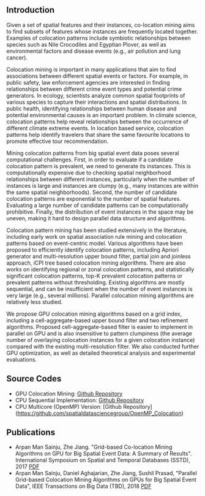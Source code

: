 ## Introduction

Given a set of spatial features and their instances, co-location mining aims to find subsets of features whose instances are frequently located together. Examples of colocation patterns include symbiotic relationships between species such as Nile Crocodiles and Egyptian Plover, as well as environmental factors and disease events (e.g., air pollution and lung cancer). 

Colocation mining is important in many applications that aim to find  associations between different spatial events or factors. For example, in public safety, law enforcement agencies are interested in finding relationships between different crime event types and potential crime generators. In ecology, scientists analyze common spatial footprints of various species to capture their interactions and spatial distributions. In public health, identifying relationships between human disease and potential environmental causes is an important problem. In climate science, colocation patterns help reveal relationships between the occurrence of different climate extreme events. In location based service, colocation patterns help identify travelers that share the same favourite locations to promote effective tour recommendation. 

Mining colocation patterns from big spatial event data poses several computational challenges. First, in order to evaluate if a candidate colocation pattern is prevalent, we need to generate its instances. This is computationally expensive due to checking spatial neighborhood relationships between different instances,  particularly when the number of instances is large and instances are clumpy (e.g., many instances are within the same spatial neighborhoods). Second, the number of candidate colocation patterns are exponential to the number of spatial features. Evaluating a large number of candidate patterns can be computationally prohibitive. Finally, the distribution of event instances in the space may be uneven, making it hard to design parallel data structure and algorithms.

Colocation pattern mining has been studied extensively in the literature, including early work on spatial association rule mining and colocation patterns based on event-centric model. Various algorithms have been proposed to efficiently identify colocation patterns, including Apriori generator and multi-resolution upper bound filter, partial join and joinless approach, iCPI tree based colocation mining algorithms. There are also works on identifying regional or zonal colocation patterns, and statistically significant colocation patterns, top-K prevalent colocation patterns or prevalent patterns without thresholding. 
Existing algorithms are mostly sequential, and can be insufficient when the number of event instances is very large (e.g., several millions). 
Parallel colocation mining algorithms are relatively less studied. 

We propose GPU colocation mining algorithms based on a grid index, including a cell-aggregate-based upper bound filter and two refinement algorithms. Proposed cell-aggregate-based filter is easier to implement in parallel on GPU and is also insensitive to pattern clumpiness (the average number of overlaying colocation instances for a given colocation instance) compared with the existing multi-resolution filter. We also conducted further GPU optimization, as well as detailed theoretical analysis and experimental evaluations.

## Source Codes
- GPU Colocation Mining: [Github Repository](https://github.com/spatialdatasciencegroup/GPU-ColocationMininig)
- CPU Sequential Implementation: [Github Repository](https://github.com/spatialdatasciencegroup/CPU_Colocation)
- CPU Multicore (OpenMP) Version: [Github Repository] (https://github.com/spatialdatasciencegroup/OpenMP_Colocation)

## Publications
- Arpan Man Sainju, Zhe Jiang. "Grid-based Co-location Mining Algorithms on GPU for Big Spatial Event Data: A Summary of Results". International Symposium on Spatial and Temporal Databases (SSTD), 2017 [PDF](https://www.jiangteam.org/papers/SSTD2017.pdf)
- Arpan Man Sainju, Daniel Aghajarian, Zhe Jiang, Sushil Prasad, "Parallel Grid-based Colocation Mining Algorithms on GPUs for Big Spatial Event Data", IEEE Transactions on Big Data (TBD), 2018 [PDF](https://www.jiangteam.org/papers/TBD2018.pdf)

